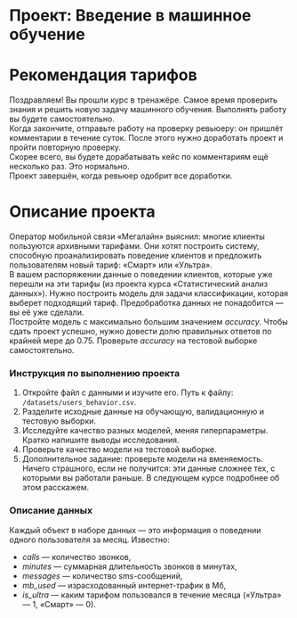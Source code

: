 # Проект: Введение в машинное обучение

<div class="Markdown base-markdown base-markdown_with-gallery markdown markdown_size_normal markdown_type_theory full-markdown"><h1>Рекомендация тарифов</h1><div class="paragraph">Поздравляем! Вы прошли курс в тренажёре. Самое время проверить знания и решить новую задачу машинного обучения. Выполнять работу вы будете самостоятельно.  </div><div class="paragraph">Когда закончите, отправьте работу на проверку ревьюеру: он пришлёт комментарии в течение суток. После этого нужно доработать проект и пройти повторную проверку. </div><div class="paragraph">Скорее всего, вы будете дорабатывать кейс по комментариям ещё несколько раз. Это нормально. </div><div class="paragraph">Проект завершён, когда ревьюер одобрит все доработки. </div><h1>Описание проекта</h1><div class="paragraph">Оператор мобильной связи «Мегалайн» выяснил: многие клиенты пользуются архивными тарифами. Они хотят построить систему, способную проанализировать поведение клиентов и предложить пользователям новый тариф: «Смарт» или «Ультра».</div><div class="paragraph">В вашем распоряжении данные о поведении клиентов, которые уже перешли на эти тарифы (из проекта курса «Статистический анализ данных»). Нужно построить модель для задачи классификации, которая выберет подходящий тариф. Предобработка данных не понадобится — вы её уже сделали.</div><div class="paragraph">Постройте модель с максимально большим значением <em>accuracy</em>. Чтобы сдать проект успешно, нужно довести долю правильных ответов по крайней мере до 0.75. Проверьте <em>accuracy</em> на тестовой выборке самостоятельно.</div><h3>Инструкция по выполнению проекта</h3><ol start="1"><li>Откройте файл с данными и изучите его. Путь к файлу: <code class="code-inline code-inline_theme_light">/datasets/users_behavior.csv</code>. </li><li>Разделите исходные данные на обучающую, валидационную и тестовую выборки.</li><li>Исследуйте качество разных моделей, меняя гиперпараметры. Кратко напишите выводы исследования.</li><li>Проверьте качество модели на тестовой выборке.</li><li>Дополнительное задание: проверьте модели на вменяемость. Ничего страшного, если не получится: эти данные сложнее тех, с которыми вы работали раньше. В следующем курсе подробнее об этом расскажем.</li></ol><h3>Описание данных</h3><div class="paragraph">Каждый объект в наборе данных — это информация о поведении одного пользователя за месяц. Известно:</div><ul><li><em>сalls</em> — количество звонков,</li><li><em>minutes</em> — суммарная длительность звонков в минутах,</li><li><em>messages</em> — количество sms-сообщений,</li><li><em>mb_used</em> — израсходованный интернет-трафик в Мб,</li><li><em>is_ultra</em> — каким тарифом пользовался в течение месяца («Ультра» — 1, «Смарт» — 0).</li></ul>
